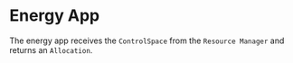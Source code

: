 # Energy App

The energy app receives the `ControlSpace` from the `Resource Manager` and returns an `Allocation`.

